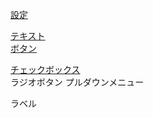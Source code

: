 [設定](設定.md)  

[テキスト](テキスト/index.md)  
[ボタン](ボタン.md)  

[チェックボックス](チェックボックス.md)  
ラジオボタン
プルダウンメニュー

ラベル
